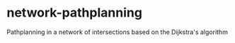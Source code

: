 # network-pathplanning
Pathplanning in a network of intersections based on the Dijkstra's algorithm
